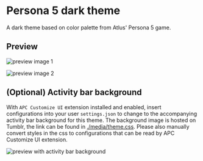 # Persona 5 dark theme

A dark theme based on color palette from Atlus' Persona 5 game.

## Preview

![preview image 1](https://live.staticflickr.com/65535/53780739191_3c4f39042e_h.jpg)

![preview image 2](https://live.staticflickr.com/65535/53780739196_96b9ae3bb1_h.jpg)

## (Optional) Activity bar background

With `APC Customize UI` extension installed and enabled, insert configurations into your user `settings.json` to change to the accompanying activity bar background for this theme. The background image is hosted on Tumblr, the link can be found in [./media/theme.css](./media/theme.css). Please also manually convert styles in the css to configurations that can be read by APC Customize UI extension.

![preview with activity bar background](https://live.staticflickr.com/65535/53781058824_a52715e1ad_h.jpg)